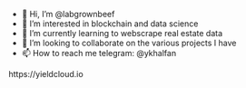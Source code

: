 - 👋 Hi, I’m @labgrownbeef
- 👀 I’m interested in blockchain and data science
- 🌱 I’m currently learning to webscrape real estate data
- 💞️ I’m looking to collaborate on the various projects I have
- 📫 How to reach me telegram: @ykhalfan

<!---
labgrownbeef/labgrownbeef is a ✨ special ✨ repository because its `README.md` (this file) appears on your GitHub profile.
You can click the Preview link to take a look at your changes.
---> https://yieldcloud.io
